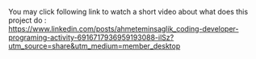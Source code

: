 You may click following link to watch a short video about what does this project do : 
<br>
https://www.linkedin.com/posts/ahmeteminsaglik_coding-developer-programing-activity-6916717936959193088-ilSz?utm_source=share&utm_medium=member_desktop
